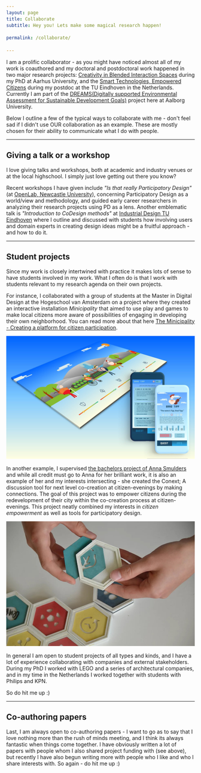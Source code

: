 ```yaml
---
layout: page
title: Collaborate
subtitle: Hey you! Lets make some magical research happen!

permalink: /collaborate/

---
```

I am a prolific collaborator - as you might have noticed almost all of my work is coauthored and my doctoral and postdoctoral work happened in two major research projects: [Creativity in Blended Interaction Spaces](https://cavi.au.dk/projects/cibis/) during my PhD at Aarhus University, and the [Smart Technologies, Empowered Citizens](https://stec.design) during my postdoc at the TU Eindhoven in the Netherlands. Currently I am part of the [DREAMS(Digitally supported Environmental  Assessment for Sustainable  Development Goals)](https://www.dreamsproject.dk) project here at Aalborg University.

Below I outline a few of the typical ways to collaborate with me - don't feel sad if I didn't use OUR collaboration as an example. These are mostly chosen for their ability to communicate what I do with people.

-----------
## Giving a talk or a workshop
I love giving talks and workshops, both at academic and industry venues or at the local highschool. I simply just love getting out there you know?

Recent workshops I have given include *"Is that really Participatory Design"* (at [OpenLab, Newcastle University](https://openlab.ncl.ac.uk/)), concerning Participatory Design as a world/view and methodology, and guided early career researchers in analyzing their research projects using PD as a lens. Another emblematic talk is *"Introduction to CoDesign methods"* at [Industrial Design TU Eindhoven](https://www.tue.nl/en/our-university/departments/industrial-design/) where I outline and discussed with students how involving users and domain experts in creating design ideas might be a fruitful approach - and how to do it.

-----------
## Student projects
Since my work is closely intertwined with practice it makes lots of sense to have students involved in my work. What I often do is that I work with students relevant to my research agenda on their own projects.

For instance, I collaborated with a group of students at the Master in Digital Design at the Hogeschool van Amsterdam on a project where they created an interactive installation *Minicipality* that aimed to use play and games to make local citizens more aware of possibilities of engaging in developing their own neighborhood. You can read more about that here [The Minicipality - Creating a platform for citizen participation](https://www.masterdigitaldesign.com/case/game-the-minicipality).

![alt text](/assets/img/mockup-bigscreen.jpg "Minicipality by Bambi Boland, Beatriz Ibeas, Genèviéve Korte, Ondrej Kocholaty, Amsterdam 2018")

In another example, I supervised [the bachelors project of Anna Smulders](https://absmulders.wixsite.com/mijnsite-3/final-bachelor-project) and while all credit must go to Anna for her brilliant work, it is also an example of her and my interests intersecting - she created the Conext; A discussion tool for next level co-creation at citizen-evenings by making connections. The goal of this project was to empower citizens during the redevelopment of their city within the co-creation process at citizen-evenings. This project neatly combined my interests in *citizen empowerment* as well as tools for participatory design.  

![alt text](/assets/img/conext.jpg "CoNeXT by Anna Smulders, Eindhoven 2020")

In general I am open to student projects of all types and kinds, and I have a lot of experience collaborating with companies and external stakeholders. During my PhD I worked with LEGO and a series of architectural companies, and in my time in the Netherlands I worked together with students with Philips and KPN.

So do hit me up :)

------------
## Co-authoring papers
Last, I am always open to co-authoring papers - I want to go as to say that I love nothing more than the rush of minds meeting, and I think its always fantastic when things come together. I have obviously written a lot of papers with people whom I also shared project funding with (see above), but recently I have also begun writing more with people who I like and who I share interests with. So again - do hit me up :)
